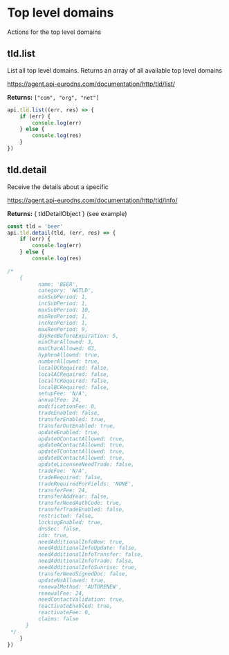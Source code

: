 # Top level domains
Actions for the top level domains

## tld.list
List all top level domains. Returns an array of all available top level domains

https://agent.api-eurodns.com/documentation/http/tld/list/

**Returns:** `["com", "org", "net"]`

```javascript 1.5
api.tld.list((err, res) => {
    if (err) {
        console.log(err)
    } else {
        console.log(res)
    }
})
```

## tld.detail
Receive the details about a specific 

https://agent.api-eurodns.com/documentation/http/tld/info/

**Returns:** { tldDetailObject } (see example)
```javascript 1.5
const tld = 'beer'
api.tld.detail(tld, (err, res) => {
    if (err) {
        console.log(err)
    } else {
        console.log(res)
        
/*
    {
          name: 'BEER',
          category: 'NGTLD',
          minSubPeriod: 1,
          incSubPeriod: 1,
          maxSubPeriod: 10,
          minRenPeriod: 1,
          incRenPeriod: 1,
          maxRenPeriod: 9,
          dayRenBeforeExpiration: 5,
          minCharAllowed: 3,
          maxCharAllowed: 63,
          hyphenAllowed: true,
          numberAllowed: true,
          localOCRequired: false,
          localACRequired: false,
          localTCRequired: false,
          localBCRequired: false,
          setupFee: 'N/A',
          annualFee: 24,
          modificationFee: 0,
          tradeEnabled: false,
          transferEnabled: true,
          transferOutEnabled: true,
          updateEnabled: true,
          updateOContactAllowed: true,
          updateAContactAllowed: true,
          updateTContactAllowed: true,
          updateBContactAllowed: true,
          updateLicenseeNeedTrade: false,
          tradeFee: 'N/A',
          tradeRequired: false,
          tradeRequiredForFields: 'NONE',
          transferFee: 24,
          transferAddYear: false,
          transferNeedAuthCode: true,
          transferTradeEnabled: false,
          restricted: false,
          lockingEnabled: true,
          dnsSec: false,
          idn: true,
          needAdditionalInfoNew: true,
          needAdditionalInfoUpdate: false,
          needAdditionalInfoTransfer: false,
          needAdditionalInfoTrade: false,
          needAdditionalInfoSunrise: true,
          transferNeedSignedDoc: false,
          updateNsAllowed: true,
          renewalMethod: 'AUTORENEW',
          renewalFee: 24,
          needContactValidation: true,
          reactivateEnabled: true,
          reactivateFee: 0,
          claims: false
      }
 */
    }
})
```

